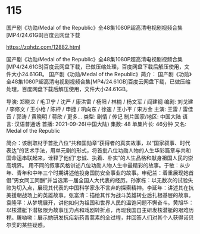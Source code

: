 # 115
国产剧《功勋/Medal of the Republic》全48集1080P超高清电视剧视频合集[MP4/24.61GB]百度云网盘下载

https://zqhdz.com/12882.html

国产剧《功勋/Medal of the Republic》全48集1080P超高清电视剧视频合集[MP4/24.61GB]百度云网盘下载，已做压缩处理，百度网盘下载后解压使用，文件大小24.61GB。
国产剧《功勋/Medal of the Republic》简介：
国产剧《功勋》全48集1080P超高清电视剧视频合集[MP4/24.61GB]百度云网盘下载，已做压缩处理，百度网盘下载后解压使用，文件大小24.61GB。

导演: 郑晓龙 / 毛卫宁 / 沈严 / 康洪雷 / 杨阳 / 林楠 / 杨文军 / 阎建钢
编剧: 刘戈建 / 李修文 / 王小枪 / 陈枰 / 申捷 / 巩向东 / 徐速 / 王小平 / 宋方金
主演: 王雷 / 雷佳音 / 郭涛 / 黄晓明 / 蒋欣 / 更多…
类型: 剧情 / 传记
制片国家/地区: 中国大陆
语言: 汉语普通话
首播: 2021-09-26(中国大陆)
集数: 48
单集片长: 46分钟
又名: Medal of the Republic

简介：该剧取材于首批八位“共和国勋章”获得者的真实故事，以“国家叙事、时代表达”的艺术手法，用单元剧的形式，将首批八位功勋人物的人生华彩篇章与共和国命运串联起来，诠释了他们“忠诚、执着、朴实”的人生品格和献身祖国人民的崇高境界。
用不同的叙事风格讲述八位功勋人物人生中最精彩的故事。于敏：从少年、青年和中年三个时期讲述他投身国防安全事业的故事。申纪兰：着重展现她首倡”男女同工同酬”并当选第一届全国人大代表的经历。孙家栋：以无数次的试验失败为切入点，展现其代表的中国科学家永不言弃的探索精神。李延年：讲述其在抗美援朝战场上的英雄故事。张富清：描绘其作为战斗英雄转业后扎根基层的故事。袁隆平：从梦境展开，讲他如何为祖国和世界人民的温饱问题不懈奋斗。黄旭华：以核潜艇下潜极限为故事压力点和戏剧转折点，再现我国自主研发核潜艇的艰难历程。屠呦呦：展示她研发抗疟新药青蒿素的全过程，并回答人们对其个人获得诺贝尔奖的某些疑惑。
